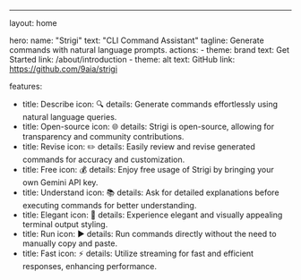 ---
layout: home

hero:
  name: "Strigi"
  text: "CLI Command Assistant"
  tagline: Generate commands with natural language prompts.
  actions:
    - theme: brand
      text: Get Started
      link: /about/introduction
    - theme: alt
      text: GitHub
      link: https://github.com/9aia/strigi

features:
  - title: Describe
    icon: 🔍
    details: Generate commands effortlessly using natural language queries.
  - title: Open-source
    icon: 🌐
    details: Strigi is open-source, allowing for transparency and community contributions.
  - title: Revise
    icon: ✏️
    details: Easily review and revise generated commands for accuracy and customization.
  - title: Free
    icon: 💰
    details: Enjoy free usage of Strigi by bringing your own Gemini API key.
  - title: Understand
    icon: 📚
    details: Ask for detailed explanations before executing commands for better understanding.
  - title: Elegant
    icon: 🎨
    details: Experience elegant and visually appealing terminal output styling.
  - title: Run
    icon: ▶️
    details: Run commands directly without the need to manually copy and paste.
  - title: Fast
    icon: ⚡
    details: Utilize streaming for fast and efficient responses, enhancing performance.
